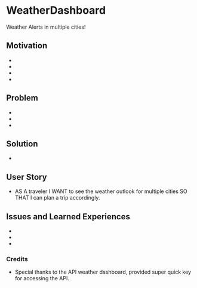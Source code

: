 # WeatherDashboard
Weather Alerts in multiple cities! 

## Motivation 
* 
* 
* 
* 


## Problem 
* 
* 
* 


## Solution 
* 



## User Story 
* AS A traveler
I WANT to see the weather outlook for multiple cities
SO THAT I can plan a trip accordingly.


## Issues and Learned Experiences 
* 
* 
* 

### Credits 
* Special thanks to the API weather dashboard, provided super quick key for accessing the API. 
